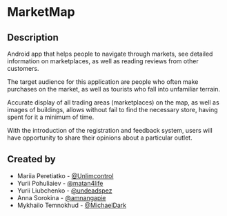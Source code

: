 # MarketMap

## Description

Android app that helps people to navigate through markets, see detailed information on marketplaces, as well as reading reviews from other customers. 

The target audience for this application are people who often make purchases on the market, as well as tourists who fall into unfamiliar terrain. 

Accurate display of all trading areas (marketplaces) on the map, as well as images of buildings, allows without fail to find the necessary store, having spent for it a minimum of time. 

With the introduction of the registration and feedback system, users will have opportunity to share their opinions about a particular outlet.

## Created by

* Mariia Peretiatko - [@Unlimcontrol](https://github.com/Unlimcontrol)
* Yurii Pohuliaiev - [@matan4life](https://github.com/matan4life)
* Yurii Liubchenko - [@undeadspez](https://github.com/undeadspez)
* Anna Sorokina - [@amnangapie](https://github.com/amnangapie)
* Mykhailo Temnokhud - [@MichaelDark](https://github.com/MichaelDark)
